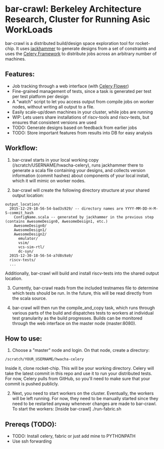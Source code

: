 bar-crawl: Berkeley Architecture Research, Cluster for Running Asic WorkLoads
==============================================================================

bar-crawl is a distributed build/design space exploration tool for rocket-chip. It uses [jackhammer](http://github.com/ucb-bar/jackhammer) to generate designs from a set of constraints and uses the [Celery Framework](http://www.celeryproject.org/) to distribute jobs across an arbitrary number of machines.

Features:
-----------------------

* Job tracking through a web interface (with [Celery Flower](https://github.com/mher/flower))
* Fine-grained management of tests, since a task is generated per test per test platform per design
* A "watch" script to let you access output from compile jobs on worker nodes, without writing all output to a file.
* Easily scale-up/down machines in your cluster, while jobs are running
* WIP: Lets users share installations of riscv-tools and riscv-tests, but ensures that consistent versions are used
* TODO: Generate designs based on feedback from earlier jobs
* TODO: Store important features from results into DB for easy analysis

Workflow:
-----------------------

1) bar-crawl starts in your local working copy (/scratch/USERNAME/hwacha-celery), runs jackhammer there to generate a scala file containing your designs, and collects version information (commit hashes) about components of your local install, which it will mimic on worker nodes.

2) bar-crawl will create the following directory structure at your shared output location: 
``` 
output_location/
  2015-12-29-18-56-54-bad3s929/ -- directory names are YYYY-MM-DD-H-M-S-commit_hash
    ConfigName.scala -- generated by jackhammer in the previous step (contains AwesomeDesign0, AwesomeDesign1, etc.)
    AwesomeDesign0/
    AwesomeDesign1/
    AwesomeDesign2/
      emulator/
      vsim/
      vcs-sim-rtl/
      dc-syn/
  2015-12-30-18-56-54-a7d8s9a9/
  riscv-tests/
  ...
``` 
Additionally, bar-crawl will build and install riscv-tests into the shared output location.

3) Currently, bar-crawl reads from the included testnames file to determine which tests should be run. In the future, this will be read directly from the scala source.

4) bar-crawl will then run the compile_and_copy task, which runs through various parts of the build and dispatches tests to workers at individual test granularity as the build progresses. Builds can be monitored through the web interface on the master node (master:8080).

How to use:
-----------------------

1. Choose a "master" node and login. On that node, create a directory:

```
/scratch/YOUR_USERNAME/hwacha-celery
```

Inside it, clone rocket-chip. This will be your working directory. Celery will take the latest commit in this repo and use it to run your distributed tests. For now, Celery pulls from GitHub, so you'll need to make sure that your commit is pushed publicly.

2. Next, you need to start workers on the cluster. Eventually, the workers will be left running. For now, they need to be manually started since they need to be restarted anyway whenever changes are made to bar-crawl. To start the workers:
  [Inside bar-crawl]
  ./run-fabric.sh



Prereqs (TODO):
-----------------------
- TODO: Install celery, fabric or just add mine to PYTHONPATH
- Use ssh forwarding
